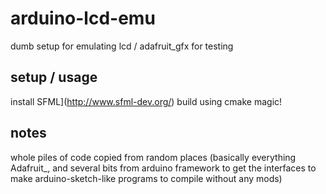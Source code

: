 # arduino-lcd-emu

dumb setup for emulating lcd / adafruit_gfx for testing 

## setup / usage

install SFML](http://www.sfml-dev.org/)
build using cmake 
magic!

## notes

whole piles of code copied from random places
(basically everything Adafruit_, and several bits from arduino framework
to get the interfaces to make arduino-sketch-like programs to compile without
any mods)

